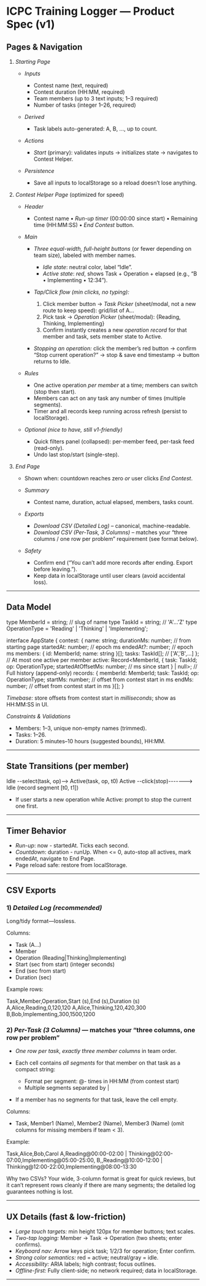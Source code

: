 # ICPC Training Logger — Product Spec (v1)

## Pages & Navigation

1. *Starting Page*

   * *Inputs*

     * Contest name (text, required)
     * Contest duration (HH\:MM, required)
     * Team members (up to 3 text inputs; 1–3 required)
     * Number of tasks (integer 1–26, required)
   * *Derived*

     * Task labels auto-generated: A, B, ..., up to count.
   * *Actions*

     * *Start* (primary): validates inputs → initializes state → navigates to Contest Helper.
   * *Persistence*

     * Save all inputs to localStorage so a reload doesn’t lose anything.

2. *Contest Helper Page* (optimized for speed)

   * *Header*

     * Contest name • *Run-up timer* (00:00:00 since start) • Remaining time (HH:MM:SS) • *End Contest* button.
   * *Main*

     * *Three equal-width, full-height buttons* (or fewer depending on team size), labeled with member names.

       * *Idle state*: neutral color, label “Idle”.
       * *Active state*: *red*, shows Task + Operation + elapsed (e.g., “B • Implementing • 12:34”).
     * *Tap/Click flow (min clicks, no typing):*

       1. Click member button → *Task Picker* (sheet/modal, not a new route to keep speed): grid/list of A…
       2. Pick task → *Operation Picker* (sheet/modal): {Reading, Thinking, Implementing}
       3. Confirm instantly creates a new *operation record* for that member and task, sets member state to Active.
     * *Stopping an operation:* click the member’s red button → confirm “Stop current operation?” → stop & save end timestamp → button returns to Idle.
   * *Rules*

     * One active operation *per member* at a time; members can switch (stop then start).
     * Members can act on any task any number of times (multiple segments).
     * Timer and all records keep running across refresh (persist to localStorage).
   * *Optional (nice to have, still v1-friendly)*

     * Quick filters panel (collapsed): per-member feed, per-task feed (read-only).
     * Undo last stop/start (single-step).

3. *End Page*

   * Shown when: countdown reaches zero *or* user clicks *End Contest*.
   * *Summary*

     * Contest name, duration, actual elapsed, members, tasks count.
   * *Exports*

     * *Download CSV (Detailed Log)* – canonical, machine-readable.
     * *Download CSV (Per-Task, 3 Columns)* – matches your “three columns / one row per problem” requirement (see format below).
   * *Safety*

     * Confirm end (“You can’t add more records after ending. Export before leaving.”).
     * Keep data in localStorage until user clears (avoid accidental loss).

---

## Data Model

type MemberId = string;  // slug of name
type TaskId = string;    // 'A'...'Z'
type OperationType = 'Reading' | 'Thinking' | 'Implementing';

interface AppState {
  contest: {
    name: string;
    durationMs: number;        // from starting page
    startedAt: number;         // epoch ms
    endedAt?: number;          // epoch ms
    members: { id: MemberId; name: string }[];
    tasks: TaskId[];           // ['A','B',...]
  };
  // At most one active per member
  active: Record<MemberId, {
    task: TaskId;
    op: OperationType;
    startedAtOffsetMs: number; // ms since start
  } | null>;
  // Full history (append-only)
  records: {
    memberId: MemberId;
    task: TaskId;
    op: OperationType;
    startMs: number; // offset from contest start in ms
    endMs: number;   // offset from contest start in ms
  }[];
}

*Timebase:* store offsets from contest start in *milliseconds*; show as HH:MM:SS in UI.

*Constraints & Validations*

* Members: 1–3, unique non-empty names (trimmed).
* Tasks: 1–26.
* Duration: 5 minutes–10 hours (suggested bounds), HH\:MM.

---

## State Transitions (per member)

Idle  --select(task, op)-->  Active(task, op, t0)
Active --click(stop)-------> Idle (record segment [t0, t1])

* If user starts a new operation while Active: prompt to stop the current one first.

---

## Timer Behavior

* *Run-up*: now - startedAt. Ticks each second.
* *Countdown*: duration - runUp. When <= 0, auto-stop all actives, mark endedAt, navigate to End Page.
* Page reload safe: restore from localStorage.

---

## CSV Exports

### 1) *Detailed Log (recommended)*

Long/tidy format—lossless.

Columns:

* Task (A…)
* Member
* Operation (Reading|Thinking|Implementing)
* Start (sec from start) (integer seconds)
* End (sec from start)
* Duration (sec)

Example rows:

Task,Member,Operation,Start (s),End (s),Duration (s)
A,Alice,Reading,0,120,120
A,Alice,Thinking,120,420,300
B,Bob,Implementing,300,1500,1200

### 2) *Per-Task (3 Columns)* — matches your “three columns, one row per problem”

* *One row per task*, *exactly three member columns* in team order.
* Each cell contains *all segments* for that member on that task as a compact string:

  * Format per segment: <Op>@<Start>-<End> times in HH:MM (from contest start)
  * Multiple segments separated by |
* If a member has no segments for that task, leave the cell empty.

Columns:

* Task, Member1 (Name), Member2 (Name), Member3 (Name) (omit columns for missing members if team < 3).

Example:

Task,Alice,Bob,Carol
A,Reading@00:00-02:00 | Thinking@02:00-07:00,Implementing@05:00-25:00,
B,,Reading@10:00-12:00 | Thinking@12:00-22:00,Implementing@08:00-13:30

Why two CSVs? Your wide, 3-column format is great for quick reviews, but it can’t represent rows cleanly if there are many segments; the detailed log guarantees nothing is lost.


---

## UX Details (fast & low-friction)

* *Large touch targets:* min height 120px for member buttons; text scales.
* *Two-tap logging:* Member → Task → Operation (two sheets; enter confirms).
* *Keyboard nav:* Arrow keys pick task; 1/2/3 for operation; Enter confirm.
* *Strong color semantics:* red = active; neutral/gray = idle.
* *Accessibility:* ARIA labels; high contrast; focus outlines.
* *Offline-first:* Fully client-side; no network required; data in localStorage.

---

